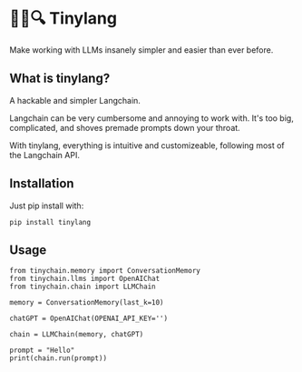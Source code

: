 # 🦜🔗🔍 Tinylang

Make working with LLMs insanely simpler and easier than ever before.

## What is tinylang?
A hackable and simpler Langchain.

Langchain can be very cumbersome and annoying to work with. It's too big, complicated, and shoves premade prompts down your throat.

With tinylang, everything is intuitive and customizeable, following most of the Langchain API.


## Installation

Just pip install with:

```shell
pip install tinylang
```

## Usage

```
from tinychain.memory import ConversationMemory
from tinychain.llms import OpenAIChat
from tinychain.chain import LLMChain

memory = ConversationMemory(last_k=10)

chatGPT = OpenAIChat(OPENAI_API_KEY='')

chain = LLMChain(memory, chatGPT)

prompt = "Hello"
print(chain.run(prompt))
```
